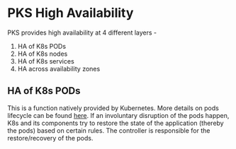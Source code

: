 
# PKS High Availability

PKS provides high availability at 4 different layers -

 1. HA of K8s PODs
 2. HA of K8s nodes
 3. HA of K8s services
 4. HA across availability zones

## HA of K8s PODs

This is a function natively provided by Kubernetes. More details on pods lifecycle can be found [here](https://kubernetes.io/docs/concepts/workloads/pods/pod-lifecycle/). If an involuntary disruption of the pods happen, K8s and its components try to restore the state of the application (thereby the pods) based on certain rules. The controller is responsible for the restore/recovery of the pods. 

<!--stackedit_data:
eyJoaXN0b3J5IjpbLTUwMTM3NjE3LC0xNTU4MjcxMDk3LC0xNj
I1ODgwMTk2LDczMDk5ODExNl19
-->